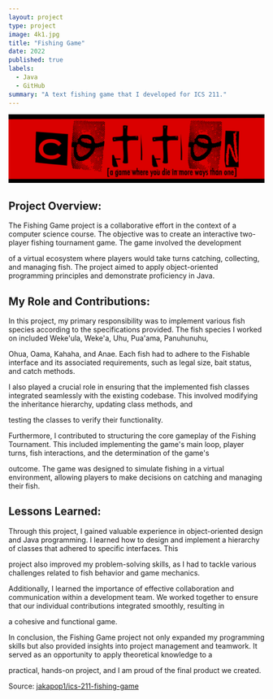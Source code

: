 ```yaml
---
layout: project
type: project
image: 4k1.jpg
title: "Fishing Game"
date: 2022
published: true
labels:
  - Java
  - GitHub
summary: "A text fishing game that I developed for ICS 211."
---
```


<img class="img-fluid" src="../img/cotton/cotton-header.png">


## Project Overview:

The Fishing Game project is a collaborative effort in the context of a computer science course. The objective was to create an interactive two-player fishing tournament game. The game involved the development

of a virtual ecosystem where players would take turns catching, collecting, and managing fish. The project aimed to apply object-oriented programming principles and demonstrate proficiency in Java.


## My Role and Contributions:

In this project, my primary responsibility was to implement various fish species according to the specifications provided. The fish species I worked on included Weke'ula, Weke'a, Uhu, Pua'ama, Panuhunuhu,

Ohua, Oama, Kahaha, and Anae. Each fish had to adhere to the Fishable interface and its associated requirements, such as legal size, bait status, and catch methods.

I also played a crucial role in ensuring that the implemented fish classes integrated seamlessly with the existing codebase. This involved modifying the inheritance hierarchy, updating class methods, and 

testing the classes to verify their functionality.

Furthermore, I contributed to structuring the core gameplay of the Fishing Tournament. This included implementing the game's main loop, player turns, fish interactions, and the determination of the game's 

outcome. The game was designed to simulate fishing in a virtual environment, allowing players to make decisions on catching and managing their fish.

## Lessons Learned:
Through this project, I gained valuable experience in object-oriented design and Java programming. I learned how to design and implement a hierarchy of classes that adhered to specific interfaces. This 

project also improved my problem-solving skills, as I had to tackle various challenges related to fish behavior and game mechanics.

Additionally, I learned the importance of effective collaboration and communication within a development team. We worked together to ensure that our individual contributions integrated smoothly, resulting in 

a cohesive and functional game.

In conclusion, the Fishing Game project not only expanded my programming skills but also provided insights into project management and teamwork. It served as an opportunity to apply theoretical knowledge to a

practical, hands-on project, and I am proud of the final product we created.

Source: <a href="https://github.com/ICSatKCC/assignment-8-final-project-fishing-game-f22-a8-group-1/tree/DevJak"><i class="large github icon "></i>jakapop1/ics-211-fishing-game</a>
